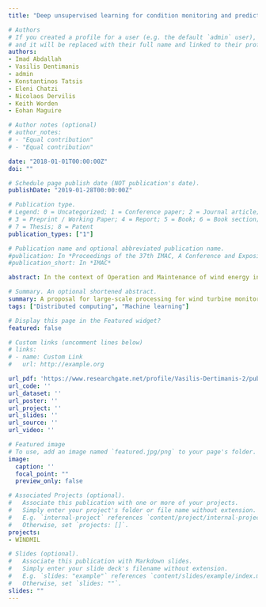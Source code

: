 ```yaml
---
title: "Deep unsupervised learning for condition monitoring and prediction of high dimensional data with application on windfarm SCADA data"

# Authors
# If you created a profile for a user (e.g. the default `admin` user), write the username (folder name) here 
# and it will be replaced with their full name and linked to their profile.
authors:
- Imad Abdallah
- Vasilis Dentimanis
- admin
- Konstantinos Tatsis
- Eleni Chatzi
- Nicolaos Dervilis
- Keith Worden
- Eohan Maguire

# Author notes (optional)
# author_notes:
# - "Equal contribution"
# - "Equal contribution"

date: "2018-01-01T00:00:00Z"
doi: ""

# Schedule page publish date (NOT publication's date).
publishDate: "2019-01-28T00:00:00Z"

# Publication type.
# Legend: 0 = Uncategorized; 1 = Conference paper; 2 = Journal article;
# 3 = Preprint / Working Paper; 4 = Report; 5 = Book; 6 = Book section;
# 7 = Thesis; 8 = Patent
publication_types: ["1"]

# Publication name and optional abbreviated publication name.
#publication: In *Proceedings of the 37th IMAC, A Conference and Exposition on Structural Dynamics 2019*
#publication_short: In *IMAC*

abstract: In the context of Operation and Maintenance of wind energy infrastructure, it is important to develop decision support tools, able to guide engineers in the management of these assets. This task is particularly challenging given the multiplicity of uncertainties involved, from the point of view of the aggregated data, the available knowledge with respect to the wind turbine structures, as well as the varying operational and environmental loads. We propose to propagate wind turbine telemetry through a decision tree learning algorithm to detect faults, damage, and abnormal operations. The use of decision trees is motivated by the fact that they tend to be easier to implement and interpret than other quantitative data-driven methods. Furthermore, the telemetry consists of data from condition and structural health monitoring systems, which lends itself nicely in the field of Big Data as large amounts are continuously sampled at high rate from thousands of wind turbines. In this paper, we review several decision tree algorithms, we then train an ensemble Bagged decision tree classifier on a dataset from an offshore wind farm comprising 48 wind turbines, and use it to automatically extract paths linking excessive vibrations faults to their possible root causes. We finally give an outlook of a cloud computing based architecture to implement decision tree learning involving Apache Hadoop and Spark.

# Summary. An optional shortened abstract.
summary: A proposal for large-scale processing for wind turbine monitoring.
tags: ["Distributed computing", "Machine learning"]

# Display this page in the Featured widget?
featured: false 

# Custom links (uncomment lines below)
# links:
# - name: Custom Link
#   url: http://example.org

url_pdf: 'https://www.researchgate.net/profile/Vasilis-Dertimanis-2/publication/327861679_Fault_diagnosis_of_wind_turbine_structures_using_decision_tree_learning_algorithms_with_big_data/links/5baa11b1299bf13e604a8028/Fault-diagnosis-of-wind-turbine-structures-using-decision-tree-learning-algorithms-with-big-data.pdf'
url_code: ''
url_dataset: ''
url_poster: ''
url_project: ''
url_slides: ''
url_source: ''
url_video: ''

# Featured image
# To use, add an image named `featured.jpg/png` to your page's folder. 
image:
  caption: ''
  focal_point: ""
  preview_only: false

# Associated Projects (optional).
#   Associate this publication with one or more of your projects.
#   Simply enter your project's folder or file name without extension.
#   E.g. `internal-project` references `content/project/internal-project/index.md`.
#   Otherwise, set `projects: []`.
projects:
- WINDMIL 

# Slides (optional).
#   Associate this publication with Markdown slides.
#   Simply enter your slide deck's filename without extension.
#   E.g. `slides: "example"` references `content/slides/example/index.md`.
#   Otherwise, set `slides: ""`.
slides: ""
---
```


